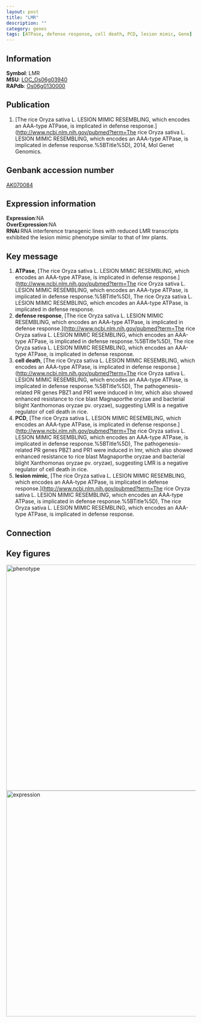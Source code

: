 ```yaml
---
layout: post
title: "LMR"
description: ""
category: genes
tags: [ATPase, defense response, cell death, PCD, lesion mimic, Gene]
---
```


## Information
__Symbol__: LMR  
__MSU__: [LOC_Os06g03940](http://rice.plantbiology.msu.edu/cgi-bin/ORF_infopage.cgi?orf=LOC_Os06g03940)  
__RAPdb__: [Os06g0130000](http://rapdb.dna.affrc.go.jp/viewer/gbrowse_details/irgsp1?name=Os06g0130000)  

## Publication
1. [The rice Oryza sativa L. LESION MIMIC RESEMBLING, which encodes an AAA-type ATPase, is implicated in defense response.](http://www.ncbi.nlm.nih.gov/pubmed?term=The rice Oryza sativa L. LESION MIMIC RESEMBLING, which encodes an AAA-type ATPase, is implicated in defense response.%5BTitle%5D), 2014, Mol Genet Genomics.

## Genbank accession number
[AK070084](http://www.ncbi.nlm.nih.gov/nuccore/AK070084)  

## Expression information
__Expression__:NA  
__OverExpression__:NA  
__RNAi__:RNA interference transgenic lines with reduced LMR transcripts exhibited the lesion mimic phenotype similar to that of lmr plants.  

## Key message
1. __ATPase__, [The rice Oryza sativa L. LESION MIMIC RESEMBLING, which encodes an AAA-type ATPase, is implicated in defense response.](http://www.ncbi.nlm.nih.gov/pubmed?term=The rice Oryza sativa L. LESION MIMIC RESEMBLING, which encodes an AAA-type ATPase, is implicated in defense response.%5BTitle%5D), The rice Oryza sativa L. LESION MIMIC RESEMBLING, which encodes an AAA-type ATPase, is implicated in defense response.
2. __defense response__, [The rice Oryza sativa L. LESION MIMIC RESEMBLING, which encodes an AAA-type ATPase, is implicated in defense response.](http://www.ncbi.nlm.nih.gov/pubmed?term=The rice Oryza sativa L. LESION MIMIC RESEMBLING, which encodes an AAA-type ATPase, is implicated in defense response.%5BTitle%5D), The rice Oryza sativa L. LESION MIMIC RESEMBLING, which encodes an AAA-type ATPase, is implicated in defense response.
3. __cell death__, [The rice Oryza sativa L. LESION MIMIC RESEMBLING, which encodes an AAA-type ATPase, is implicated in defense response.](http://www.ncbi.nlm.nih.gov/pubmed?term=The rice Oryza sativa L. LESION MIMIC RESEMBLING, which encodes an AAA-type ATPase, is implicated in defense response.%5BTitle%5D), The pathogenesis-related PR genes PBZ1 and PR1 were induced in lmr, which also showed enhanced resistance to rice blast Magnaporthe oryzae and bacterial blight Xanthomonas oryzae pv. oryzae), suggesting LMR is a negative regulator of cell death in rice.
4. __PCD__, [The rice Oryza sativa L. LESION MIMIC RESEMBLING, which encodes an AAA-type ATPase, is implicated in defense response.](http://www.ncbi.nlm.nih.gov/pubmed?term=The rice Oryza sativa L. LESION MIMIC RESEMBLING, which encodes an AAA-type ATPase, is implicated in defense response.%5BTitle%5D), The pathogenesis-related PR genes PBZ1 and PR1 were induced in lmr, which also showed enhanced resistance to rice blast Magnaporthe oryzae and bacterial blight Xanthomonas oryzae pv. oryzae), suggesting LMR is a negative regulator of cell death in rice.
5. __lesion mimic__, [The rice Oryza sativa L. LESION MIMIC RESEMBLING, which encodes an AAA-type ATPase, is implicated in defense response.](http://www.ncbi.nlm.nih.gov/pubmed?term=The rice Oryza sativa L. LESION MIMIC RESEMBLING, which encodes an AAA-type ATPase, is implicated in defense response.%5BTitle%5D), The rice Oryza sativa L. LESION MIMIC RESEMBLING, which encodes an AAA-type ATPase, is implicated in defense response.

## Connection

## Key figures
<img src="http://ricencode.github.io/images/LMR.pheno.png" alt="phenotype"  style="width: 600px;"/>

<img src="http://ricencode.github.io/images/LMR.exp.png" alt="expression"  style="width: 600px;"/>


